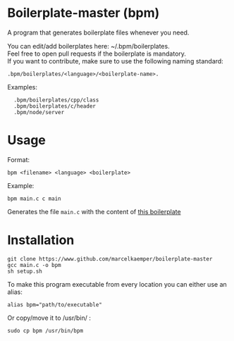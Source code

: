 # Boilerplate-master (bpm)
A program that generates boilerplate files whenever you need.  

You can edit/add boilerplates here: ~/.bpm/boilerplates.  
Feel free to open pull requests if the boilerplate is mandatory.  
If you want to contribute, make sure to use the following naming standard: 
```
.bpm/boilerplates/<language>/<boilerplate-name>.  
```  
  
Examples:  
```
  .bpm/boilerplates/cpp/class
  .bpm/boilerplates/c/header
  .bpm/node/server
```

# Usage
Format:  

```
bpm <filename> <language> <boilerplate>
```  

Example:  

```
bpm main.c c main
```  

Generates the file ```main.c``` with the content of [this boilerplate](https://github.com/MarcelKaemper/boilerplate-master/blob/master/boilerplates/c/main)


# Installation
```
git clone https://www.github.com/marcelkaemper/boilerplate-master
gcc main.c -o bpm
sh setup.sh
```

To make this program executable from every location you can either use an alias:  
```
alias bpm="path/to/executable"
```  
Or copy/move it to /usr/bin/ :
```
sudo cp bpm /usr/bin/bpm
